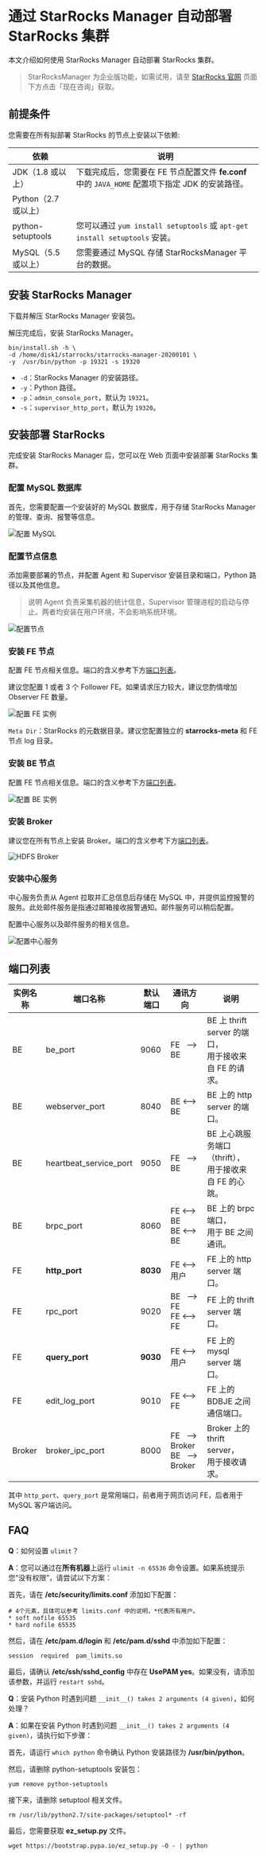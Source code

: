 # 通过 StarRocks Manager 自动部署 StarRocks 集群

本文介绍如何使用 StarRocks Manager 自动部署 StarRocks 集群。

> StarRocksManager 为企业版功能，如需试用，请至 [StarRocks 官网](https://www.starrocks.com/zh-CN/download) 页面下方点击「现在咨询」获取。

## 前提条件

您需要在所有拟部署 StarRocks 的节点上安装以下依赖:

|依赖|说明|
|----|----|
|JDK（1.8 或以上）|下载完成后，您需要在 FE 节点配置文件 **fe.conf** 中的 `JAVA_HOME` 配置项下指定 JDK 的安装路径。|
|Python（2.7 或以上）| |
|python-setuptools|您可以通过 `yum install setuptools` 或 `apt-get install setuptools` 安装。|
|MySQL（5.5 或以上）|您需要通过 MySQL 存储 StarRocksManager 平台的数据。|

## 安装 StarRocks Manager

下载并解压 StarRocks Manager 安装包。

解压完成后，安装 StarRocks Manager。

```shell
bin/install.sh -h \
-d /home/disk1/starrocks/starrocks-manager-20200101 \
-y  /usr/bin/python -p 19321 -s 19320
```

* `-d`：StarRocks Manager 的安装路径。
* `-y`：Python 路径。
* `-p`：`admin_console_port`，默认为 `19321`。
* `-s`：`supervisor_http_port`，默认为 `19320`。

## 安装部署 StarRocks

完成安装 StarRocks Manager 后，您可以在 Web 页面中安装部署 StarRocks 集群。

### 配置 MySQL 数据库

首先，您需要配置一个安装好的 MySQL 数据库，用于存储 StarRocks Manager 的管理、查询、报警等信息。

![配置 MySQL](../assets/8.1.1.3-1.png)

### 配置节点信息

添加需要部署的节点，并配置 Agent 和 Supervisor 安装目录和端口，Python 路径以及其他信息。

> 说明
> Agent 负责采集机器的统计信息，Supervisor 管理进程的启动与停止。两者均安装在用户环境，不会影响系统环境。

![配置节点](../assets/8.1.1.3-2.png)

### 安装 FE 节点

配置 FE 节点相关信息。端口的含义参考下方[端口列表](#端口列表)。

建议您配置 1 或者 3 个 Follower FE。如果请求压力较大，建议您酌情增加 Observer FE  数量。

![配置 FE 实例](../assets/8.1.1.3-3.png)

`Meta Dir`：StarRocks 的元数据目录。建议您配置独立的 **starrocks-meta** 和 FE 节点 log 目录。

### 安装 BE 节点

配置 FE 节点相关信息。端口的含义参考下方[端口列表](#端口列表)。

![配置 BE 实例](../assets/8.1.1.3-4.png)

### 安装 Broker

建议您在所有节点上安装 Broker。端口的含义参考下方[端口列表](#端口列表)。

![HDFS Broker](../assets/8.1.1.3-5.png)

### 安装中心服务

中心服务负责从 Agent 拉取并汇总信息后存储在 MySQL 中，并提供监控报警的服务。此处邮件服务是指通过邮箱接收报警通知。邮件服务可以稍后配置。

配置中心服务以及邮件服务的相关信息。

![配置中心服务](../assets/8.1.1.3-6.png)

## 端口列表

|实例名称|端口名称|默认端口|通讯方向|说明|
|---|---|---|---|---|
|BE|be_port|9060|FE&nbsp;&nbsp; --> BE|BE 上 thrift server 的端口，<br/>用于接收来自 FE 的请求。|
|BE|webserver_port|8040|BE <--> BE|BE 上的 http server 的端口。|
|BE|heartbeat_service_port|9050|FE&nbsp;&nbsp; --> BE|BE 上心跳服务端口（thrift），<br/>用于接收来自 FE 的心跳。|
|BE|brpc_port|8060|FE <--> BE<br/>BE <--> BE|BE 上的 brpc 端口，<br/>用于 BE 之间通讯。|
|FE|**http_port**|**8030**|FE <--> 用户|FE 上的 http server 端口。|
|FE|rpc_port|9020|BE&nbsp;&nbsp; --> FE<br/> FE <--> FE|FE 上的 thrift server 端口。|
|FE|**query_port**|**9030**| FE <--> 用户|FE 上的 mysql server 端口。|
|FE|edit_log_port|9010|FE <--> FE|FE 上的 BDBJE 之间通信端口。|
|Broker|broker_ipc_port|8000|FE&nbsp;&nbsp; --> Broker <br/>BE&nbsp;&nbsp; --> Broker|Broker 上的 thrift server，<br/>用于接收请求。|

其中 `http_port`、`query_port` 是常用端口，前者用于网页访问 FE，后者用于 MySQL 客户端访问。

## FAQ

**Q**：如何设置 `ulimit`？

**A**：您可以通过在**所有机器**上运行 `ulimit -n 65536` 命令设置。如果系统提示您“没有权限”，请尝试以下方案：
  
首先，请在 **/etc/security/limits.conf** 添加如下配置：
  
```Plain Text
# 4个元素，具体可以参考 limits.conf 中的说明，*代表所有用户。
* soft nofile 65535
* hard nofile 65535
```
  
然后，请在 **/etc/pam.d/login** 和 **/etc/pam.d/sshd** 中添加如下配置：
  
```Plain Text
session  required  pam_limits.so
```
  
最后，请确认 **/etc/ssh/sshd_config** 中存在 **UsePAM yes**。如果没有，请添加该参数，并运行 `restart sshd`。

**Q**：安装 Python 时遇到问题 `__init__() takes 2 arguments (4 given)`，如何处理？

**A**：如果在安装 Python 时遇到问题 `__init__() takes 2 arguments (4 given)`，请执行如下步骤：

首先，请运行 `which python` 命令确认 Python 安装路径为 **/usr/bin/python**。

然后，请删除 python-setuptools 安装包：

```shell
yum remove python-setuptools
```

接下来，请删除 setuptool 相关文件。

```shell
rm /usr/lib/python2.7/site-packages/setuptool* -rf
```

最后，您需要获取 **ez_setup.py** 文件。

```shell
wget https://bootstrap.pypa.io/ez_setup.py -O - | python
```
